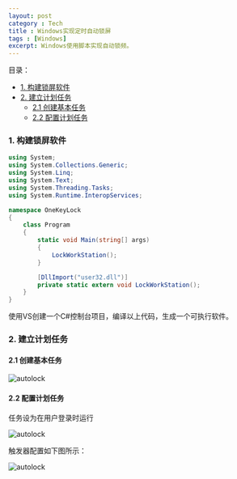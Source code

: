```yaml
---
layout: post
category : Tech
title : Windows实现定时自动锁屏
tags : [Windows]
excerpt: Windows使用脚本实现自动锁频。
---
```


目录：

<!-- @import "[TOC]" {cmd="toc" depthFrom=3 depthTo=6 orderedList=false} -->
<!-- code_chunk_output -->

* [1.  构建锁屏软件](#1-构建锁屏软件)
* [2. 建立计划任务](#2-建立计划任务)
	* [2.1 创建基本任务](#21-创建基本任务)
	* [2.2 配置计划任务](#22-配置计划任务)

<!-- /code_chunk_output -->


### 1.  构建锁屏软件

```c#
using System;
using System.Collections.Generic;
using System.Linq;
using System.Text;
using System.Threading.Tasks;
using System.Runtime.InteropServices;

namespace OneKeyLock
{
    class Program
    {
        static void Main(string[] args)
        {
            LockWorkStation();
        }

        [DllImport("user32.dll")]
        private static extern void LockWorkStation();
    }
}

```

使用VS创建一个C#控制台项目，编译以上代码，生成一个可执行软件。

### 2. 建立计划任务

#### 2.1 创建基本任务

![autolock](http://cofcool.net/imgs/autolock-01.png)

#### 2.2 配置计划任务

任务设为在用户登录时运行

![autolock](http://cofcool.net/imgs/autolock-02.jpg)

触发器配置如下图所示：

![autolock](http://cofcool.net/imgs/autolock-03.jpg)
